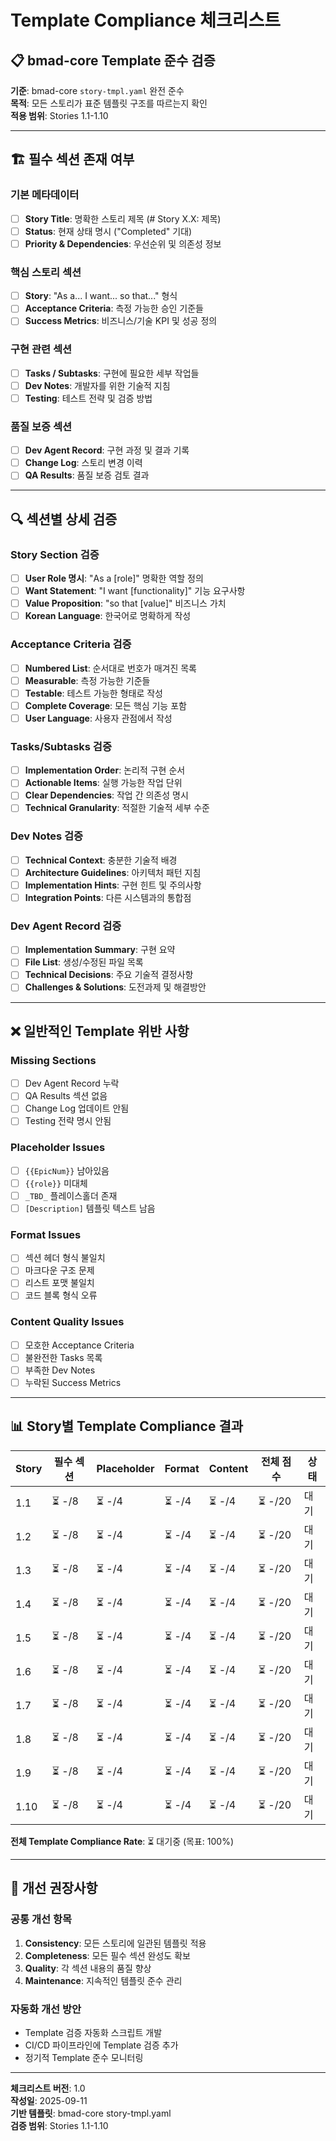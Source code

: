 # Template Compliance 체크리스트

## 📋 bmad-core Template 준수 검증

**기준**: bmad-core `story-tmpl.yaml` 완전 준수  
**목적**: 모든 스토리가 표준 템플릿 구조를 따르는지 확인  
**적용 범위**: Stories 1.1-1.10

---

## 🏗️ **필수 섹션 존재 여부**

### **기본 메타데이터**
- [ ] **Story Title**: 명확한 스토리 제목 (# Story X.X: 제목)
- [ ] **Status**: 현재 상태 명시 ("Completed" 기대)
- [ ] **Priority & Dependencies**: 우선순위 및 의존성 정보

### **핵심 스토리 섹션**
- [ ] **Story**: "As a... I want... so that..." 형식
- [ ] **Acceptance Criteria**: 측정 가능한 승인 기준들
- [ ] **Success Metrics**: 비즈니스/기술 KPI 및 성공 정의

### **구현 관련 섹션**  
- [ ] **Tasks / Subtasks**: 구현에 필요한 세부 작업들
- [ ] **Dev Notes**: 개발자를 위한 기술적 지침
- [ ] **Testing**: 테스트 전략 및 검증 방법

### **품질 보증 섹션**
- [ ] **Dev Agent Record**: 구현 과정 및 결과 기록
- [ ] **Change Log**: 스토리 변경 이력
- [ ] **QA Results**: 품질 보증 검토 결과

---

## 🔍 **섹션별 상세 검증**

### **Story Section 검증**
- [ ] **User Role 명시**: "As a [role]" 명확한 역할 정의
- [ ] **Want Statement**: "I want [functionality]" 기능 요구사항
- [ ] **Value Proposition**: "so that [value]" 비즈니스 가치
- [ ] **Korean Language**: 한국어로 명확하게 작성

### **Acceptance Criteria 검증**
- [ ] **Numbered List**: 순서대로 번호가 매겨진 목록
- [ ] **Measurable**: 측정 가능한 기준들
- [ ] **Testable**: 테스트 가능한 형태로 작성
- [ ] **Complete Coverage**: 모든 핵심 기능 포함
- [ ] **User Language**: 사용자 관점에서 작성

### **Tasks/Subtasks 검증**
- [ ] **Implementation Order**: 논리적 구현 순서
- [ ] **Actionable Items**: 실행 가능한 작업 단위
- [ ] **Clear Dependencies**: 작업 간 의존성 명시
- [ ] **Technical Granularity**: 적절한 기술적 세부 수준

### **Dev Notes 검증**
- [ ] **Technical Context**: 충분한 기술적 배경
- [ ] **Architecture Guidelines**: 아키텍처 패턴 지침
- [ ] **Implementation Hints**: 구현 힌트 및 주의사항
- [ ] **Integration Points**: 다른 시스템과의 통합점

### **Dev Agent Record 검증**
- [ ] **Implementation Summary**: 구현 요약
- [ ] **File List**: 생성/수정된 파일 목록
- [ ] **Technical Decisions**: 주요 기술적 결정사항
- [ ] **Challenges & Solutions**: 도전과제 및 해결방안

---

## ❌ **일반적인 Template 위반 사항**

### **Missing Sections**
- [ ] Dev Agent Record 누락
- [ ] QA Results 섹션 없음
- [ ] Change Log 업데이트 안됨
- [ ] Testing 전략 명시 안됨

### **Placeholder Issues**  
- [ ] `{{EpicNum}}` 남아있음
- [ ] `{{role}}` 미대체
- [ ] `_TBD_` 플레이스홀더 존재
- [ ] `[Description]` 템플릿 텍스트 남음

### **Format Issues**
- [ ] 섹션 헤더 형식 불일치
- [ ] 마크다운 구조 문제
- [ ] 리스트 포맷 불일치
- [ ] 코드 블록 형식 오류

### **Content Quality Issues**
- [ ] 모호한 Acceptance Criteria
- [ ] 불완전한 Tasks 목록
- [ ] 부족한 Dev Notes
- [ ] 누락된 Success Metrics

---

## 📊 **Story별 Template Compliance 결과**

| Story | 필수 섹션 | Placeholder | Format | Content | 전체 점수 | 상태 |
|-------|-----------|-------------|---------|---------|-----------|------|
| 1.1 | ⏳ -/8 | ⏳ -/4 | ⏳ -/4 | ⏳ -/4 | ⏳ -/20 | 대기 |
| 1.2 | ⏳ -/8 | ⏳ -/4 | ⏳ -/4 | ⏳ -/4 | ⏳ -/20 | 대기 |
| 1.3 | ⏳ -/8 | ⏳ -/4 | ⏳ -/4 | ⏳ -/4 | ⏳ -/20 | 대기 |
| 1.4 | ⏳ -/8 | ⏳ -/4 | ⏳ -/4 | ⏳ -/4 | ⏳ -/20 | 대기 |
| 1.5 | ⏳ -/8 | ⏳ -/4 | ⏳ -/4 | ⏳ -/4 | ⏳ -/20 | 대기 |
| 1.6 | ⏳ -/8 | ⏳ -/4 | ⏳ -/4 | ⏳ -/4 | ⏳ -/20 | 대기 |
| 1.7 | ⏳ -/8 | ⏳ -/4 | ⏳ -/4 | ⏳ -/4 | ⏳ -/20 | 대기 |
| 1.8 | ⏳ -/8 | ⏳ -/4 | ⏳ -/4 | ⏳ -/4 | ⏳ -/20 | 대기 |
| 1.9 | ⏳ -/8 | ⏳ -/4 | ⏳ -/4 | ⏳ -/4 | ⏳ -/20 | 대기 |
| 1.10 | ⏳ -/8 | ⏳ -/4 | ⏳ -/4 | ⏳ -/4 | ⏳ -/20 | 대기 |

**전체 Template Compliance Rate**: ⏳ 대기중 (목표: 100%)

---

## 🎯 **개선 권장사항**

### **공통 개선 항목**
1. **Consistency**: 모든 스토리에 일관된 템플릿 적용
2. **Completeness**: 모든 필수 섹션 완성도 확보
3. **Quality**: 각 섹션 내용의 품질 향상
4. **Maintenance**: 지속적인 템플릿 준수 관리

### **자동화 개선 방안**
- Template 검증 자동화 스크립트 개발
- CI/CD 파이프라인에 Template 검증 추가
- 정기적 Template 준수 모니터링

---

**체크리스트 버전**: 1.0  
**작성일**: 2025-09-11  
**기반 템플릿**: bmad-core story-tmpl.yaml  
**검증 범위**: Stories 1.1-1.10